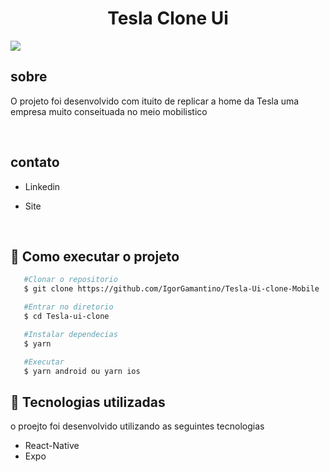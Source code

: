 <h1 align='center'>
Tesla Clone Ui
    
</h1>

<Image align='center' src='./assets/public/TeslaLinda.gif' />

<br/>

## sobre 

O projeto foi desenvolvido com ituito de replicar a home da Tesla uma empresa muito conseituada no meio mobilistico 

<br/>

## contato
 - <a hrf="https://www.linkedin.com/in/igor-amantinoipaussu/"> Linkedin</a>

- <a hrf="https://portfoliopessoal.vercel.app/"> Site</a>

</br>

## 📲 Como executar o projeto

 ````bash
    #Clonar o repositorio
    $ git clone https://github.com/IgorGamantino/Tesla-Ui-clone-Mobile

    #Entrar no diretorio
    $ cd Tesla-ui-clone

    #Instalar dependecias
    $ yarn 

    #Executar 
    $ yarn android ou yarn ios
 ````


## 🚀 Tecnologias utilizadas 

o proejto foi desenvolvido utilizando as seguintes tecnologias 

 - React-Native
 - Expo
 
 </br></br>
